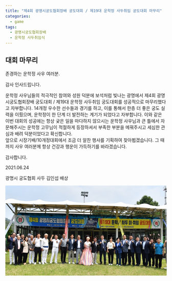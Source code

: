 ```yaml
---
title: "제4회 광명시궁도협회장배 궁도대회 / 제19대 운학정 사두취임 궁도대회 마무리"
categories:
  - game
tags:
  - 광명시궁도협회장배
  - 운학정 사두취임식
---
```


## 대회 마무리

존경하는 운학정 사우 여러분.

감사 인사드립니다.

운학정 사우님들의 적극적인 참여와 성원 덕분에 보석처럼 빛나는 광명에서 제4회 광명시궁도협회장배 궁도대회 / 제19대 운학정 사두취임 궁도대회를 성공적으로 마무리했다고 자부합니다. 14개정 우수한 선수들과 경기를 하고, 이를 통해서 한층 더 좋은 궁도 실력을 이뤘으며, 운학정이 한 단계 더 발전하는 계기가 되었다고 자부합니다.
이와 같은 이번 대회의 성공에는 항상 궂은 일을 마다하지 않으시는 운학정 사우님과 큰 틀에서 자문해주시는 운학정 고무님이 적절하게 등장하셔서 부족한 부분을 메꿔주시고 세심한 관심과 배려 덕분이었다고 확신합니다.  
앞으로 시장기배/10개정대회에서 조금 더 알찬 행사를 기획하여 찾아뵙겠습니다. 그 때까지 사우 여러분께 항상 건강과 행운이 가득하기를 바라겠습니다.

감사합니다.

2021.06.24

광명시 궁도협회 사두 김인섭 배상

![운학정 제19대 사두 김인섭](/assets/images/game/chairman4_sadu19_01.jpg "운학정 제19대 사두 김인섭")

